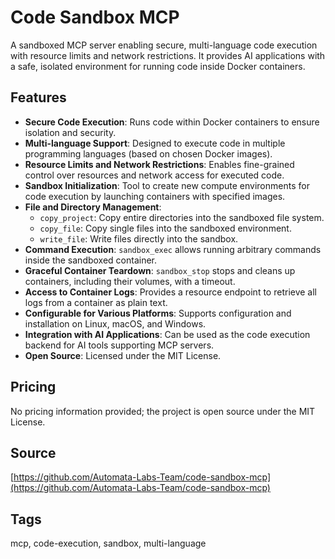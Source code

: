 # Code Sandbox MCP

A sandboxed MCP server enabling secure, multi-language code execution with resource limits and network restrictions. It provides AI applications with a safe, isolated environment for running code inside Docker containers.

## Features
- **Secure Code Execution**: Runs code within Docker containers to ensure isolation and security.
- **Multi-language Support**: Designed to execute code in multiple programming languages (based on chosen Docker images).
- **Resource Limits and Network Restrictions**: Enables fine-grained control over resources and network access for executed code.
- **Sandbox Initialization**: Tool to create new compute environments for code execution by launching containers with specified images.
- **File and Directory Management**: 
  - `copy_project`: Copy entire directories into the sandboxed file system.
  - `copy_file`: Copy single files into the sandboxed environment.
  - `write_file`: Write files directly into the sandbox.
- **Command Execution**: `sandbox_exec` allows running arbitrary commands inside the sandboxed container.
- **Graceful Container Teardown**: `sandbox_stop` stops and cleans up containers, including their volumes, with a timeout.
- **Access to Container Logs**: Provides a resource endpoint to retrieve all logs from a container as plain text.
- **Configurable for Various Platforms**: Supports configuration and installation on Linux, macOS, and Windows.
- **Integration with AI Applications**: Can be used as the code execution backend for AI tools supporting MCP servers.
- **Open Source**: Licensed under the MIT License.

## Pricing
No pricing information provided; the project is open source under the MIT License.

## Source
[https://github.com/Automata-Labs-Team/code-sandbox-mcp](https://github.com/Automata-Labs-Team/code-sandbox-mcp)

## Tags
mcp, code-execution, sandbox, multi-language